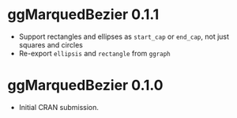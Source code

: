 # ggMarquedBezier 0.1.1

* Support rectangles and ellipses as `start_cap` or `end_cap`, not just squares and circles
* Re-export `ellipsis` and `rectangle` from `ggraph`

# ggMarquedBezier 0.1.0

* Initial CRAN submission.
